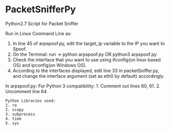 # PacketSnifferPy
 Python2.7 Script for Packet Sniffer

 Run in Linux Command Line as:
1. In line 45 of arpspoof.py, edit the target_ip variable to the IP you want to Spoof.
2. On the Terminal: run -> 
python arpspoof.py
OR
python3 arpspoof.py
3. Check the interface that you want to use using ifconfig(on linux based OS) and ipconfig(on Windows OS).
4. According to the interfaces displayed, edit line 33 in packetSniffer.py, and change the interface argument (set as eth0 by default) accordingly.

In arpspoof.py:
    For Python 3 compatibility:
    1. Comment out lines 60, 61.
    2. Uncomment line 64

    Python Libraries used:
    1. re
    2. scapy
    3. subprocess
    4. time
    5. sys


